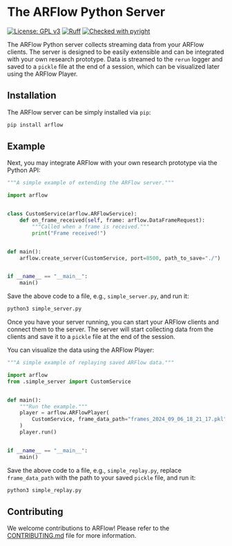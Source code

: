 # The ARFlow Python Server

[![License: GPL v3](https://img.shields.io/badge/License-GPLv3-blue.svg)](https://www.gnu.org/licenses/gpl-3.0)
[![Ruff](https://img.shields.io/endpoint?url=https://raw.githubusercontent.com/astral-sh/ruff/main/assets/badge/v2.json)](https://github.com/astral-sh/ruff)
[![Checked with pyright](https://microsoft.github.io/pyright/img/pyright_badge.svg)](https://microsoft.github.io/pyright/)

The ARFlow Python server collects streaming data from your ARFlow clients. The server is designed to be easily extensible and can be integrated with your own research prototype. Data is streamed to the `rerun` logger and saved to a `pickle` file at the end of a session, which can be visualized later using the ARFlow Player.

<!-- TODO: Insert demo image -->

## Installation

The ARFlow server can be simply installed via `pip`:

```bash
pip install arflow
```

## Example

Next, you may integrate ARFlow with your own research prototype via the Python API:

<!-- TODO: Figure out how to sync this with example scripts -->

```python
"""A simple example of extending the ARFlow server."""

import arflow


class CustomService(arflow.ARFlowService):
    def on_frame_received(self, frame: arflow.DataFrameRequest):
        """Called when a frame is received."""
        print("Frame received!")


def main():
    arflow.create_server(CustomService, port=8500, path_to_save="./")


if __name__ == "__main__":
    main()

```

Save the above code to a file, e.g., `simple_server.py`, and run it:

```bash
python3 simple_server.py
```

Once you have your server running, you can start your ARFlow clients and connect them to the server. The server will start collecting data from the clients and save it to a `pickle` file at the end of the session.

You can visualize the data using the ARFlow Player:

```python
"""A simple example of replaying saved ARFlow data."""

import arflow
from .simple_server import CustomService


def main():
    """Run the example."""
    player = arflow.ARFlowPlayer(
        CustomService, frame_data_path="frames_2024_09_06_18_21_17.pkl"
    )
    player.run()


if __name__ == "__main__":
    main()

```

Save the above code to a file, e.g., `simple_replay.py`, replace `frame_data_path` with the path to your saved `pickle` file, and run it:


```bash
python3 simple_replay.py
```

## Contributing

We welcome contributions to ARFlow! Please refer to the [CONTRIBUTING.md](https://github.com/cake-lab/ARFlow/blob/main/CONTRIBUTING.md) file for more information.
